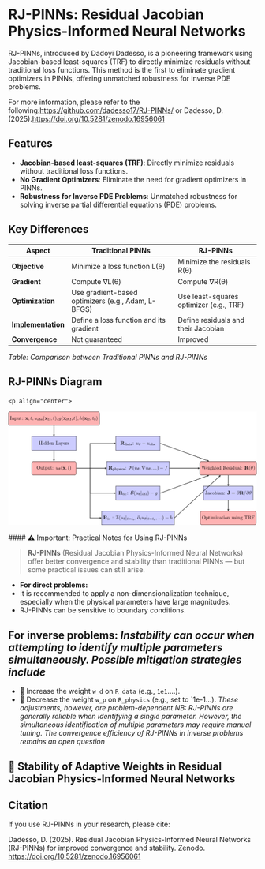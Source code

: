 # RJ-PINNs: Residual Jacobian Physics-Informed Neural Networks 


RJ-PINNs, introduced by Dadoyi Dadesso, is a pioneering framework using Jacobian-based least-squares (TRF) to directly minimize residuals without traditional loss functions. This method is the first to eliminate gradient optimizers in PINNs, offering unmatched robustness for inverse PDE problems.

For more information, please refer to the following:https://github.com/dadesso17/RJ-PINNs/ or Dadesso, D. (2025).https://doi.org/10.5281/zenodo.16956061

## Features
- **Jacobian-based least-squares (TRF)**: Directly minimize residuals without traditional loss functions.
- **No Gradient Optimizers**: Eliminate the need for gradient optimizers in PINNs.
- **Robustness for Inverse PDE Problems**: Unmatched robustness for solving inverse partial differential equations (PDE) problems.

## Key Differences

| Aspect         | Traditional PINNs                         | RJ-PINNs                               |
|--------------|--------------------------------|--------------------------------|
| **Objective** | Minimize a loss function L(θ) | Minimize the residuals R(θ) |
| **Gradient** | Compute ∇L(θ) | Compute ∇R(θ) |
| **Optimization** | Use gradient-based optimizers (e.g., Adam, L-BFGS) | Use least-squares optimizer (e.g., TRF) |
| **Implementation** | Define a loss function and its gradient | Define residuals and their Jacobian |
| **Convergence** | Not guaranteed | Improved|

*Table: Comparison between Traditional PINNs and RJ-PINNs*

  ## RJ-PINNs Diagram  
    <p align="center">
  <img src="./im.png" width="800">
</p>
#### ⚠️ Important: Practical Notes for Using RJ-PINNs

> **RJ-PINNs** (Residual Jacobian Physics-Informed Neural Networks) offer better convergence and stability than traditional PINNs — but some practical issues can still arise.


- **For direct problems:**
- It is recommended to apply a non-dimensionalization technique, especially when the physical parameters have large magnitudes.
- RJ-PINNs can be sensitive to boundary conditions.
  


**For inverse problems:**
*Instability can occur when attempting to identify multiple parameters simultaneously. Possible mitigation strategies include*
- 
  - 🔼 Increase the weight `w_d` on `R_data` (e.g., `1e1`....).
  - 🔽 Decrease the weight `w_p` on `R_physics` (e.g., set to `1e-1...).
    *These adjustments, however, are problem-dependent*
*NB: RJ-PINNs are generally reliable when identifying a single parameter. However, the simultaneous identification of multiple parameters may require manual tuning. The convergence efficiency of RJ-PINNs in inverse problems remains an open question*

## 🧠  Stability of Adaptive Weights in Residual Jacobian Physics-Informed Neural Networks
  

  

## Citation
If you use RJ-PINNs in your research, please cite:

Dadesso, D. (2025). Residual Jacobian Physics-Informed Neural Networks (RJ-PINNs) for improved convergence and stability. Zenodo. https://doi.org/10.5281/zenodo.16956061
